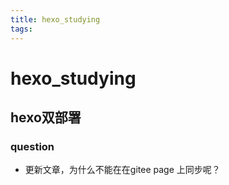 ```yaml
---
title: hexo_studying
tags:
---
```




# hexo_studying



## hexo双部署

### question

* 更新文章，为什么不能在在gitee page 上同步呢？